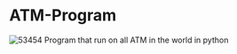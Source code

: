 # ATM-Program
![53454](https://user-images.githubusercontent.com/49365063/151123717-d97c783d-d342-43ed-b1fc-cc35d1b34177.jpg)
Program that run on all ATM in the world in python 
